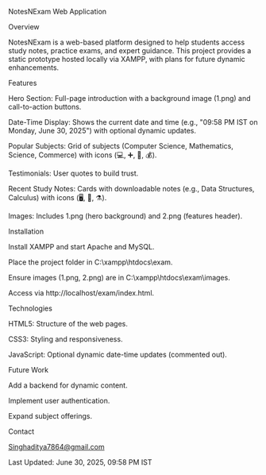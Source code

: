 NotesNExam Web Application

Overview

NotesNExam is a web-based platform designed to help students access study notes, practice exams, and expert guidance. This project provides a static prototype hosted locally via XAMPP, with plans for future dynamic enhancements.

Features





Hero Section: Full-page introduction with a background image (1.png) and call-to-action buttons.



Date-Time Display: Shows the current date and time (e.g., "09:58 PM IST on Monday, June 30, 2025") with optional dynamic updates.



Popular Subjects: Grid of subjects (Computer Science, Mathematics, Science, Commerce) with icons (💻, ➕, 🔬, 💰).



Testimonials: User quotes to build trust.



Recent Study Notes: Cards with downloadable notes (e.g., Data Structures, Calculus) with icons (🖥️, 🧮, ⚗️).



Images: Includes 1.png (hero background) and 2.png (features header).

Installation





Install XAMPP and start Apache and MySQL.



Place the project folder in C:\xampp\htdocs\exam\.



Ensure images (1.png, 2.png) are in C:\xampp\htdocs\exam\images\.



Access via http://localhost/exam/index.html.

Technologies





HTML5: Structure of the web pages.



CSS3: Styling and responsiveness.



JavaScript: Optional dynamic date-time updates (commented out).

Future Work





Add a backend for dynamic content.



Implement user authentication.



Expand subject offerings.

Contact

Singhaditya7864@gmail.com

Last Updated: June 30, 2025, 09:58 PM IST
